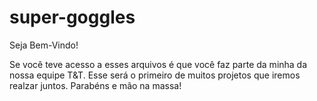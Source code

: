 # super-goggles
Seja Bem-Vindo!

Se você teve acesso a esses arquivos é que você faz parte da minha da nossa equipe T&T. Esse será o primeiro de muitos projetos que iremos realzar juntos. 
Parabéns e mão na massa! 
